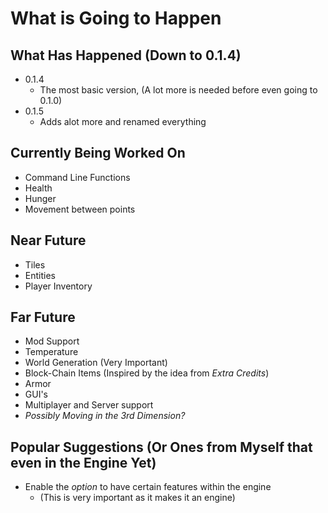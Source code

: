 # What is Going to Happen

## What Has Happened (Down to 0.1.4)
* 0.1.4
	* The most basic version, (A lot more is needed before even going to 0.1.0)
* 0.1.5
	* Adds alot more and renamed everything

## Currently Being Worked On
* Command Line Functions
* Health
* Hunger
* Movement between points

## Near Future
* Tiles
* Entities
* Player Inventory

## Far Future
* Mod Support
* Temperature
* World Generation (Very Important)
* Block-Chain Items (Inspired by the idea from *Extra Credits*)
* Armor
* GUI's
* Multiplayer and Server support
* *Possibly Moving in the 3rd Dimension?*

## Popular Suggestions (Or Ones from Myself that even in the Engine Yet)
* Enable the *option* to have certain features within the engine
	* (This is very important as it makes it an engine)
